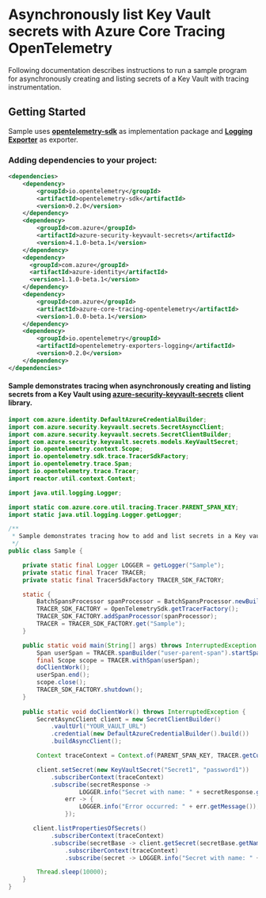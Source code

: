 # Asynchronously list Key Vault secrets with Azure Core Tracing OpenTelemetry
 
Following documentation describes instructions to run a sample program for asynchronously creating and listing secrets of a Key Vault with tracing instrumentation.

## Getting Started
Sample uses **[opentelemetry-sdk][opentelemetry_sdk]** as implementation package and **[Logging Exporter][logging_exporter]** as exporter.
### Adding dependencies to your project:
```xml
<dependencies>
    <dependency>
        <groupId>io.opentelemetry</groupId>
        <artifactId>opentelemetry-sdk</artifactId>
        <version>0.2.0</version>
    </dependency>
    <dependency>
        <groupId>com.azure</groupId>
        <artifactId>azure-security-keyvault-secrets</artifactId>
        <version>4.1.0-beta.1</version>
    </dependency>
    <dependency>
      <groupId>com.azure</groupId>
      <artifactId>azure-identity</artifactId>
      <version>1.1.0-beta.1</version>
    </dependency>
    <dependency>
        <groupId>com.azure</groupId>
        <artifactId>azure-core-tracing-opentelemetry</artifactId>
        <version>1.0.0-beta.1</version>
    </dependency>
    <dependency>
        <groupId>io.opentelemetry</groupId>
        <artifactId>opentelemetry-exporters-logging</artifactId>
        <version>0.2.0</version>
    </dependency>
</dependencies>
```

#### Sample demonstrates tracing when asynchronously creating and listing secrets from a Key Vault using [azure-security-keyvault-secrets][azure_keyvault_secrets] client library.
```java
import com.azure.identity.DefaultAzureCredentialBuilder;
import com.azure.security.keyvault.secrets.SecretAsyncClient;
import com.azure.security.keyvault.secrets.SecretClientBuilder;
import com.azure.security.keyvault.secrets.models.KeyVaultSecret;
import io.opentelemetry.context.Scope;
import io.opentelemetry.sdk.trace.TracerSdkFactory;
import io.opentelemetry.trace.Span;
import io.opentelemetry.trace.Tracer;
import reactor.util.context.Context;

import java.util.logging.Logger;

import static com.azure.core.util.tracing.Tracer.PARENT_SPAN_KEY;
import static java.util.logging.Logger.getLogger;

/**
 * Sample demonstrates tracing how to add and list secrets in a Key vault with tracing enabled with a Logging Exporter.
 */
public class Sample {

    private static final Logger LOGGER = getLogger("Sample");
    private static final Tracer TRACER;
    private static final TracerSdkFactory TRACER_SDK_FACTORY;

    static {
        BatchSpansProcessor spanProcessor = BatchSpansProcessor.newBuilder(new LoggingExporter()).build();
        TRACER_SDK_FACTORY = OpenTelemetrySdk.getTracerFactory();
        TRACER_SDK_FACTORY.addSpanProcessor(spanProcessor);
        TRACER = TRACER_SDK_FACTORY.get("Sample");
    }

    public static void main(String[] args) throws InterruptedException {
        Span userSpan = TRACER.spanBuilder("user-parent-span").startSpan();
        final Scope scope = TRACER.withSpan(userSpan);
        doClientWork();
        userSpan.end();
        scope.close();
        TRACER_SDK_FACTORY.shutdown();
    }
    
    public static void doClientWork() throws InterruptedException {
        SecretAsyncClient client = new SecretClientBuilder()
            .vaultUrl("YOUR_VAULT_URL")
            .credential(new DefaultAzureCredentialBuilder().build())
            .buildAsyncClient();

        Context traceContext = Context.of(PARENT_SPAN_KEY, TRACER.getCurrentSpan());

        client.setSecret(new KeyVaultSecret("Secret1", "password1"))
            .subscriberContext(traceContext)
            .subscribe(secretResponse ->
                    LOGGER.info("Secret with name: " + secretResponse.getName()),
                err -> {
                    LOGGER.info("Error occurred: " + err.getMessage());
                });

       client.listPropertiesOfSecrets()
            .subscriberContext(traceContext)
            .subscribe(secretBase -> client.getSecret(secretBase.getName())
                .subscriberContext(traceContext)
                .subscribe(secret -> LOGGER.info("Secret with name: " + secret.getName())));

        Thread.sleep(10000);
    }
}
```

<!-- Links -->
[azure_keyvault_secrets]: https://mvnrepository.com/artifact/com.azure/azure-security-keyvault-secrets
[opentelemetry_sdk]: https://github.com/open-telemetry/opentelemetry-java/tree/master/sdk
[logging_exporter]: https://github.com/open-telemetry/opentelemetry-java/tree/master/exporters/logging
